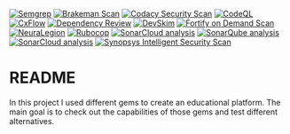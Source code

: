 [![Semgrep](https://github.com/assirims/test_gems/actions/workflows/semgrep.yml/badge.svg)](https://github.com/assirims/test_gems/actions/workflows/semgrep.yml)
[![Brakeman Scan](https://github.com/assirims/test_gems/actions/workflows/brakeman.yml/badge.svg)](https://github.com/assirims/test_gems/actions/workflows/brakeman.yml)
[![Codacy Security Scan](https://github.com/assirims/test_gems/actions/workflows/codacy.yml/badge.svg)](https://github.com/assirims/test_gems/actions/workflows/codacy.yml)
[![CodeQL](https://github.com/assirims/test_gems/actions/workflows/codeql.yml/badge.svg)](https://github.com/assirims/test_gems/actions/workflows/codeql.yml)
[![CxFlow](https://github.com/assirims/test_gems/actions/workflows/checkmarx.yml/badge.svg)](https://github.com/assirims/test_gems/actions/workflows/checkmarx.yml)
[![Dependency Review](https://github.com/assirims/test_gems/actions/workflows/dependency-review.yml/badge.svg)](https://github.com/assirims/test_gems/actions/workflows/dependency-review.yml)
[![DevSkim](https://github.com/assirims/test_gems/actions/workflows/devskim.yml/badge.svg)](https://github.com/assirims/test_gems/actions/workflows/devskim.yml)
[![Fortify on Demand Scan](https://github.com/assirims/test_gems/actions/workflows/fortify.yml/badge.svg)](https://github.com/assirims/test_gems/actions/workflows/fortify.yml)
[![NeuraLegion](https://github.com/assirims/test_gems/actions/workflows/neuralegion.yml/badge.svg)](https://github.com/assirims/test_gems/actions/workflows/neuralegion.yml)
[![Rubocop](https://github.com/assirims/test_gems/actions/workflows/rubocop.yml/badge.svg)](https://github.com/assirims/test_gems/actions/workflows/rubocop.yml)
[![SonarCloud analysis](https://github.com/assirims/test_gems/actions/workflows/sonarcloud.yml/badge.svg)](https://github.com/assirims/test_gems/actions/workflows/sonarcloud.yml)
[![SonarQube analysis](https://github.com/assirims/test_gems/actions/workflows/sonarqube.yml/badge.svg)](https://github.com/assirims/test_gems/actions/workflows/sonarqube.yml)
[![SonarCloud analysis](https://github.com/assirims/test_gems/actions/workflows/sonarcloud.yml/badge.svg)](https://github.com/assirims/test_gems/actions/workflows/sonarcloud.yml)
[![Synopsys Intelligent Security Scan](https://github.com/assirims/test_gems/actions/workflows/synopsys-io.yml/badge.svg)](https://github.com/assirims/test_gems/actions/workflows/synopsys-io.yml)


# README

In this project I used different gems to create an educational platform. The main goal is to check out the capabilities of those gems and test different alternatives.
